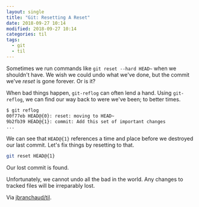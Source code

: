 ```yaml
---
layout: single
title: "Git: Resetting A Reset"
date: 2018-09-27 10:14
modified: 2018-09-27 10:14
categories: til
tags:
  - git
  - til
---
```


Sometimes we run commands like `git reset --hard HEAD~` when we shouldn't
have. We wish we could undo what we've done, but the commit we've _reset_ is
gone forever. Or is it?

When bad things happen, `git-reflog` can often lend a hand. Using
`git-reflog`, we can find our way back to were we've been; to better times.

```bash
$ git reflog
00f77eb HEAD@{0}: reset: moving to HEAD~
9b2fb39 HEAD@{1}: commit: Add this set of important changes
...
```

We can see that `HEAD@{1}` references a time and place before we destroyed
our last commit. Let's fix things by resetting to that.

```bash
git reset HEAD@{1}
```

Our lost commit is found.

Unfortunately, we cannot undo all the bad in the world. Any changes to
tracked files will be irreparably lost.

Via [jbranchaud/til](https://github.com/jbranchaud/til).
